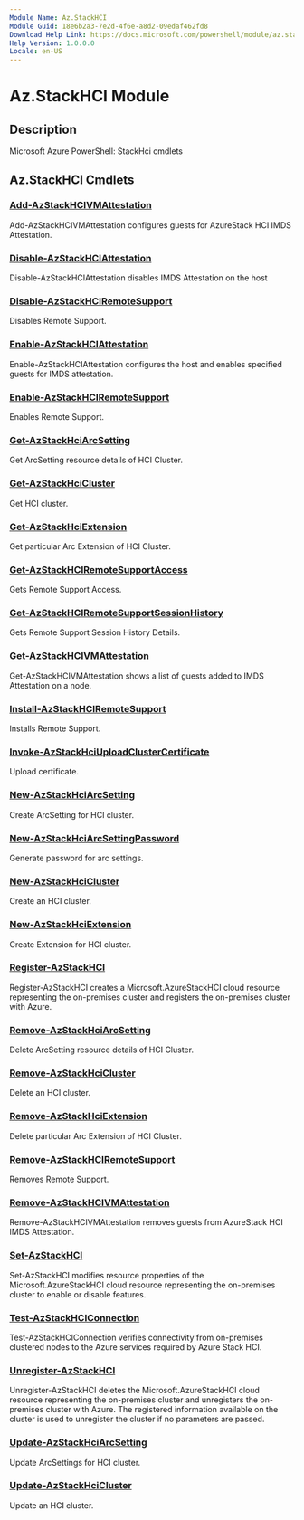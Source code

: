 ```yaml
---
Module Name: Az.StackHCI
Module Guid: 18e6b2a3-7e2d-4f6e-a8d2-09edaf462fd8
Download Help Link: https://docs.microsoft.com/powershell/module/az.stackhci
Help Version: 1.0.0.0
Locale: en-US
---
```


# Az.StackHCI Module
## Description
Microsoft Azure PowerShell: StackHci cmdlets

## Az.StackHCI Cmdlets
### [Add-AzStackHCIVMAttestation](Add-AzStackHCIVMAttestation.md)
Add-AzStackHCIVMAttestation configures guests for AzureStack HCI IMDS Attestation.

### [Disable-AzStackHCIAttestation](Disable-AzStackHCIAttestation.md)
Disable-AzStackHCIAttestation disables IMDS Attestation on the host

### [Disable-AzStackHCIRemoteSupport](Disable-AzStackHCIRemoteSupport.md)
Disables Remote Support.

### [Enable-AzStackHCIAttestation](Enable-AzStackHCIAttestation.md)
Enable-AzStackHCIAttestation configures the host and enables specified guests for IMDS attestation.

### [Enable-AzStackHCIRemoteSupport](Enable-AzStackHCIRemoteSupport.md)
Enables Remote Support.

### [Get-AzStackHciArcSetting](Get-AzStackHciArcSetting.md)
Get ArcSetting resource details of HCI Cluster.

### [Get-AzStackHciCluster](Get-AzStackHciCluster.md)
Get HCI cluster.

### [Get-AzStackHciExtension](Get-AzStackHciExtension.md)
Get particular Arc Extension of HCI Cluster.

### [Get-AzStackHCIRemoteSupportAccess](Get-AzStackHCIRemoteSupportAccess.md)
Gets Remote Support Access.

### [Get-AzStackHCIRemoteSupportSessionHistory](Get-AzStackHCIRemoteSupportSessionHistory.md)
Gets Remote Support Session History Details.

### [Get-AzStackHCIVMAttestation](Get-AzStackHCIVMAttestation.md)
Get-AzStackHCIVMAttestation shows a list of guests added to IMDS Attestation on a node.

### [Install-AzStackHCIRemoteSupport](Install-AzStackHCIRemoteSupport.md)
Installs Remote Support.

### [Invoke-AzStackHciUploadClusterCertificate](Invoke-AzStackHciUploadClusterCertificate.md)
Upload certificate.

### [New-AzStackHciArcSetting](New-AzStackHciArcSetting.md)
Create ArcSetting for HCI cluster.

### [New-AzStackHciArcSettingPassword](New-AzStackHciArcSettingPassword.md)
Generate password for arc settings.

### [New-AzStackHciCluster](New-AzStackHciCluster.md)
Create an HCI cluster.

### [New-AzStackHciExtension](New-AzStackHciExtension.md)
Create Extension for HCI cluster.

### [Register-AzStackHCI](Register-AzStackHCI.md)
Register-AzStackHCI creates a Microsoft.AzureStackHCI cloud resource representing the on-premises cluster and registers the on-premises cluster with Azure.

### [Remove-AzStackHciArcSetting](Remove-AzStackHciArcSetting.md)
Delete ArcSetting resource details of HCI Cluster.

### [Remove-AzStackHciCluster](Remove-AzStackHciCluster.md)
Delete an HCI cluster.

### [Remove-AzStackHciExtension](Remove-AzStackHciExtension.md)
Delete particular Arc Extension of HCI Cluster.

### [Remove-AzStackHCIRemoteSupport](Remove-AzStackHCIRemoteSupport.md)
Removes Remote Support.

### [Remove-AzStackHCIVMAttestation](Remove-AzStackHCIVMAttestation.md)
Remove-AzStackHCIVMAttestation removes guests from AzureStack HCI IMDS Attestation.

### [Set-AzStackHCI](Set-AzStackHCI.md)
Set-AzStackHCI modifies resource properties of the Microsoft.AzureStackHCI cloud resource representing the on-premises cluster to enable or disable features.

### [Test-AzStackHCIConnection](Test-AzStackHCIConnection.md)
Test-AzStackHCIConnection verifies connectivity from on-premises clustered nodes to the Azure services required by Azure Stack HCI.

### [Unregister-AzStackHCI](Unregister-AzStackHCI.md)
Unregister-AzStackHCI deletes the Microsoft.AzureStackHCI cloud resource representing the on-premises cluster and unregisters the on-premises cluster with Azure.
The registered information available on the cluster is used to unregister the cluster if no parameters are passed.

### [Update-AzStackHciArcSetting](Update-AzStackHciArcSetting.md)
Update ArcSettings for HCI cluster.

### [Update-AzStackHciCluster](Update-AzStackHciCluster.md)
Update an HCI cluster.

